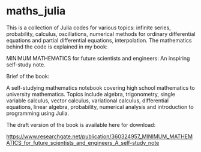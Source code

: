 # maths_julia
This is a collection of Julia codes for various topics: infinite series, probability, calculus, oscillations, numerical methods for ordinary differential equations and partial differential equations, interpolation.
The mathematics behind the code is explained in my book:

MINIMUM MATHEMATICS for future scientists and engineers: An inspiring self-study note.

Brief of the book:

A self-studying mathematics notebook covering high school mathematics to university mathematics. 
Topics include algebra, trigonometry, single variable calculus, vector calculus, 
variational calculus, differential equations, linear algebra, probability, numerical analysis 
and introduction to programming using Julia.

The draft version of the book is available here for download:

https://www.researchgate.net/publication/360324957_MINIMUM_MATHEMATICS_for_future_scientists_and_engineers_A_self-study_note

